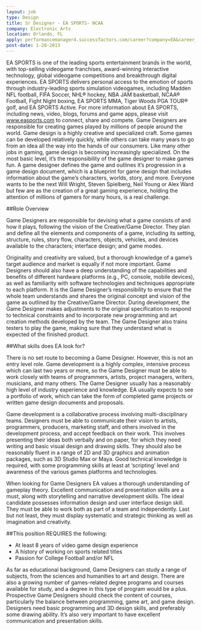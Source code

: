 ```yaml
---
layout: job
type: Design
title: Sr Designer - EA SPORTS- NCAA
company: Electronic Arts
location: Orlando, FL
apply: performancemanager4.successfactors.com/career?company=EA&career_job_req_id=8722&career_ns=job_listing&navBarLevel=JOB_SEARCH
post-date: 1-20-2013
--- 
```


EA SPORTS is one of the leading sports entertainment brands in the world, with top-selling videogame franchises, award-winning interactive technology, global videogame competitions and breakthrough digital experiences. EA SPORTS delivers personal access to the emotion of sports through industry-leading sports simulation videogames, including Madden NFL football, FIFA Soccer, NHL® hockey, NBA JAM basketball, NCAA® Football, Fight Night boxing, EA SPORTS MMA, Tiger Woods PGA TOUR® golf, and EA SPORTS Active. For more information about EA SPORTS, including news, video, blogs, forums and game apps, please visit www.easports.com to connect, share and compete.
Game Designers are responsible for creating games played by millions of people around the world. Game design is a highly creative and specialized craft. Some games can be developed relatively quickly, while others can take many years to go from an idea all the way into the hands of our consumers. Like many other jobs in gaming, game design is becoming increasingly specialized. On the most basic level, it’s the responsibility of the game designer to make games fun. A game designer defines the game and outlines it’s progression in a game design document, which is a blueprint for game design that includes information about the game’s characters, worlds, story, and more. Everyone wants to be the next Will Wright, Steven Spielberg, Neil Young or Alex Ward but few are as the creation of a great gaming experience, holding the attention of millions of gamers for many hours, is a real challenge.

##Role Overview

Game Designers are responsible for devising what a game consists of and how it plays, following the vision of the Creative/Game Director. They plan and define all the elements and components of a game, including its setting, structure, rules, story flow, characters, objects, vehicles, and devices available to the characters; interface design; and game modes.

Originality and creativity are valued, but a thorough knowledge of a game’s target audience and market is equally if not more important. Game Designers should also have a deep understanding of the capabilities and benefits of different hardware platforms (e.g., PC, console, mobile devices), as well as familiarity with software technologies and techniques appropriate to each platform.
It is the Game Designer’s responsibility to ensure that the whole team understands and shares the original concept and vision of the game as outlined by the Creative/Game Director. During development, the Game Designer makes adjustments to the original specification to respond to technical constraints and to incorporate new programming and art creation methods developed by the team. The Game Designer also trains testers to play the game, making sure that they understand what is expected of the finished product.

##What skills does EA look for?

There is no set route to becoming a Game Designer. However, this is not an entry level role. Game development is a highly complex, intensive process which can last two years or more, so the Game Designer must be able to work closely with teams of programmers, artists, project managers, writers, musicians, and many others. The Game Designer usually has a reasonably high level of industry experience and knowledge. EA usually expects to see a portfolio of work, which can take the form of completed game projects or written game design documents and proposals.

Game development is a collaborative process involving multi-disciplinary teams. Designers must be able to communicate their vision to artists, programmers, producers, marketing staff, and others involved in the development process, and accept feedback on their work. This involves presenting their ideas both verbally and on paper, for which they need writing and basic visual design and drawing skills. They should also be reasonably fluent in a range of 2D and 3D graphics and animation packages, such as 3D Studio Max or Maya. Good technical knowledge is required, with some programming skills at least at ‘scripting’ level and awareness of the various games platforms and technologies.

When looking for Game Designers EA values a thorough understanding of gameplay theory. Excellent communication and presentation skills are a must, along with storytelling and narrative development skills. The ideal candidate possesses information design and user interface design skill. They must be able to work both as part of a team and independently. Last but not least, they must display systematic and strategic thinking as well as imagination and creativity.
 
##This position REQUIRES the following:
* At least 8 years of video game design experience
* A history of working on sports related titles
* Passion for College Football and/or NFL 

As far as educational background, Game Designers can study a range of subjects, from the sciences and humanities to art and design. There are also a growing number of games-related degree programs and courses available for study, and a degree in this type of program would be a plus. Prospective Game Designers should check the content of courses, particularly the balance between programming, game art, and game design. Designers need basic programming and 3D design skills, and preferably some drawing ability. It’s also very important to have excellent communication and presentation skills.